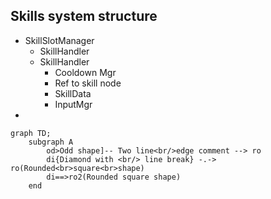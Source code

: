 ## Skills system structure

- SkillSlotManager
  - SkillHandler
  - SkillHandler
    - Cooldown Mgr
    - Ref to skill node
    - SkillData
    - InputMgr
- 

```mermaid
graph TD;
    subgraph A
        od>Odd shape]-- Two line<br/>edge comment --> ro
        di{Diamond with <br/> line break} -.-> ro(Rounded<br>square<br>shape)
        di==>ro2(Rounded square shape)
    end
```